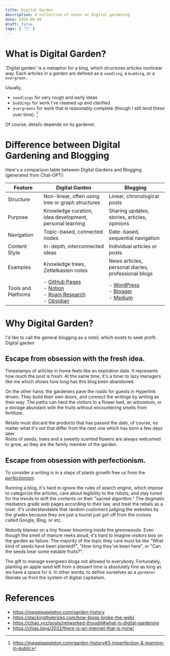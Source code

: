 ```yaml
---
title: Digital Garden
description: A collection of notes on digital gardening
date: 2024-06-09
draft: false
tags: [ "🌿" ]
---
```


# What is Digital Garden?

'Digital garden' is a metaphor for a blog, which structures articles nonlinear way.
Each articles in a _garden_ are defined as a `seedling`, a `budding`, or a `evergreen.`

Usually,

- `seedlings` for very rough and early ideas
- `buddings` for work I've cleaned up and clarified
- `evergreens` for work that is reasonably complete (though I still tend these over
  time). [^garden-history]

Of course, details depends on its gardener.

# Difference between Digital Gardening and Blogging

Here's a comparison table between Digital Gardens and Blogging (generated from Chat-GPT):

| Feature             | Digital Garden                                                                                                                                                                                             | Blogging                                                                                                                      |
|---------------------|------------------------------------------------------------------------------------------------------------------------------------------------------------------------------------------------------------|-------------------------------------------------------------------------------------------------------------------------------|
| Structure           | Non-linear, often using tree or graph structures                                                                                                                                                           | Linear, chronological posts                                                                                                   |
| Purpose             | Knowledge curation, idea development, personal learning                                                                                                                                                    | Sharing updates, stories, articles, opinions                                                                                  |
| Navigation          | Topic-based, connected nodes                                                                                                                                                                               | Date-based, sequential navigation                                                                                             |
| Content Style       | In-depth, interconnected ideas                                                                                                                                                                             | Individual articles or posts                                                                                                  |
| Examples            | Knowledge trees, Zettelkasten notes                                                                                                                                                                        | News articles, personal diaries, professional blogs                                                                           |
| Tools and Platforms | - [GitHub Pages](https://pages.github.com/)<br/>- [Notion](https://www.notion.so/ko-kr/help/guides/what-is-notion)<br/>- [Roam Research](https://roamresearch.com/)<br/>- [Obsidian](https://obsidian.md/) | - [WordPress](https://wordpress.com/)<br/>- [Blogger](https://www.blogger.com/about)<br/>- [Medium](https://medium.com/about) |

# Why Digital Garden?

I'd like to call the general blogging as a _retail_, which exists to seek profit.
Digital garden

## Escape from obsession with the fresh idea.

Timestamps of articles in home feels like an expiration date.
It represents how much the post is fresh.
At the same time, it's a timer to lazy managers like me which shows how long has this blog been
abandoned.

On the other hand, the gardeners pave the roads for guests in Hyperlink driven.
They build their own doors, and connect the writings by writing as their way.
The paths can herd the visitors to a flower bed, an arboretum,
or a storage abundant with the fruits without encountering smells from fertilizer.

Retails must discard the products that has passed the date, of course,
no matter what it's not that differ from the next one which has born a few days later.  
Roots of seeds, trees and a sweetly scented flowers are always welcomed to grow,
as they are the family member of the garden.

## Escape from obsession with perfectionism.

To consider a writing is in a steps of plants growth free us from the [_perfectionism_](perfectionism.md).

Running a blog, it's hard to ignore the rules of search engine, 
which impose to categorize the articles, care about legibility to the robots, 
and stay tuned for the trends to drift the contents on their "sacred algorithm."
The dogmatic mediators grade web pages according to their law, and treat the rebels as a loser.
It's understandable that random customers judging the websites by the grades 
because they are just a tourist just got off from the cruises called Google, Bing, or etc.

Nobody blames on a tiny flower blooming inside the greenwoods.
Even though the smell of manure reeks aloud, 
it's hard to imagine visitors boo on the garden as failure.
The majority of the topic they care must be like "What kind of seeds have been planted?",
"How long they've been here", or "Can the seeds bear some eatable fruits?".

The gift to manage evergreen blogs not allowed to everybody.
Fortunately, planting an apple seed left from a dessert time is absolutely fine 
as long as we have a space for it.
In other words, to define ourselves as a `gardener` liberate us from the system of digital capitalism.


<!-- ## Expose the flow of ideas.
나라는 사람의 생각을 표현하기에 적격이다. 과거의 생각와 현재의 생각을 연결지어 표현하기에 적격이다. --> 

# References

- https://maggieappleton.com/garden-history
- https://stackingthebricks.com/how-blogs-broke-the-web/
- https://jzhao.xyz/posts/networked-thought#what-is-digital-gardening
- https://chias.blog/2022/there-is-an-internet-that-is-mine/
<!-- 
- https://www.swyx.io/learn-in-public
- https://www.mentalnodes.com/taking-raw-notes-is-useless
- https://github.com/KasperZutterman/Second-Brain
- https://maggieappleton.com/design-engineers
- https://github.com/swyxio/digital-garden-tos
- https://we-b.site/
 --> 

[^garden-history]: https://maggieappleton.com/garden-history#3-imperfection-&-learning-in-public

